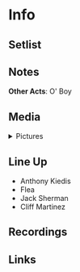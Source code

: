 # Info


## Setlist

## Notes

**Other Acts**: O' Boy

## Media 

<details>
  <summary>Pictures</summary>
  <img alt="Clipping" title="Clipping" src="19841129a.jpg" height="200" />
</details>

## Line Up

* Anthony Kiedis
* Flea
* Jack Sherman
* Cliff Martinez

## Recordings

## Links